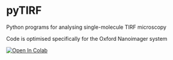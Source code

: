 # pyTIRF
Python programs for analysing single-molecule TIRF microscopy

Code is optimised specifically for the Oxford Nanoimager system

<a href="https://colab.research.google.com/github/charbj/pyTIRF/blob/main/TIRF_analysis.ipynb">
  <img src="https://colab.research.google.com/assets/colab-badge.svg" alt="Open In Colab"/>
</a>
